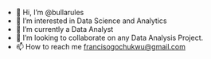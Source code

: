 - 👋 Hi, I’m @bullarules
- 👀 I’m interested in Data Science and Analytics
- 🌱 I’m currently a Data Analyst
- 💞️ I’m looking to collaborate on any Data Analysis Project.
- 📫 How to reach me francisogochukwu@gmail.com

<!---
bullarules/bullarules is a ✨ special ✨ repository because its `README.md` (this file) appears on your GitHub profile.
You can click the Preview link to take a look at your changes.
--->

